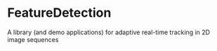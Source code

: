 FeatureDetection
================

A library (and demo applications) for adaptive real-time tracking in 2D image sequences
